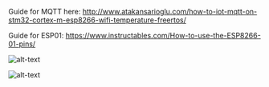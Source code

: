 Guide for MQTT here:
http://www.atakansarioglu.com/how-to-iot-mqtt-on-stm32-cortex-m-esp8266-wifi-temperature-freertos/

Guide for ESP01: https://www.instructables.com/How-to-use-the-ESP8266-01-pins/

![alt-text](https://www.dmcinfo.com/Portals/0/Figure%2013%20Nucleo%20Pinout.jpg)

![alt-text](https://i0.wp.com/randomnerdtutorials.com/wp-content/uploads/2019/05/ESP-01-ESP8266-pinout-gpio-pin.png?resize=487%2C232&quality=100&strip=all&ssl=1)

